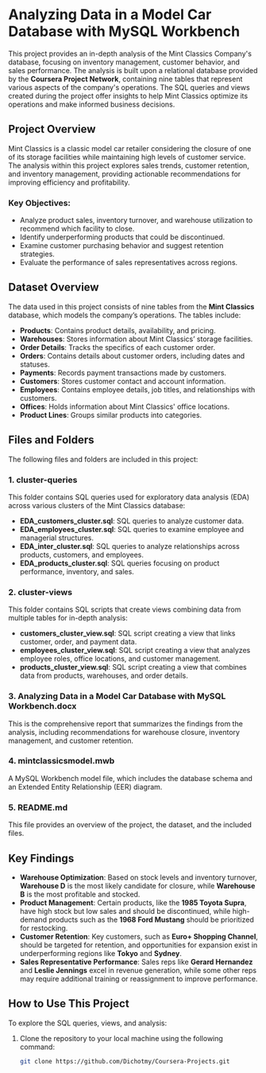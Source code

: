 # Analyzing Data in a Model Car Database with MySQL Workbench

This project provides an in-depth analysis of the Mint Classics Company's database, focusing on inventory management, customer behavior, and sales performance. The analysis is built upon a relational database provided by the **Coursera Project Network**, containing nine tables that represent various aspects of the company's operations. The SQL queries and views created during the project offer insights to help Mint Classics optimize its operations and make informed business decisions.

## Project Overview

Mint Classics is a classic model car retailer considering the closure of one of its storage facilities while maintaining high levels of customer service. The analysis within this project explores sales trends, customer retention, and inventory management, providing actionable recommendations for improving efficiency and profitability.

### Key Objectives:

- Analyze product sales, inventory turnover, and warehouse utilization to recommend which facility to close.
- Identify underperforming products that could be discontinued.
- Examine customer purchasing behavior and suggest retention strategies.
- Evaluate the performance of sales representatives across regions.

## Dataset Overview

The data used in this project consists of nine tables from the **Mint Classics** database, which models the company’s operations. The tables include:

- **Products**: Contains product details, availability, and pricing.
- **Warehouses**: Stores information about Mint Classics’ storage facilities.
- **Order Details**: Tracks the specifics of each customer order.
- **Orders**: Contains details about customer orders, including dates and statuses.
- **Payments**: Records payment transactions made by customers.
- **Customers**: Stores customer contact and account information.
- **Employees**: Contains employee details, job titles, and relationships with customers.
- **Offices**: Holds information about Mint Classics' office locations.
- **Product Lines**: Groups similar products into categories.

## Files and Folders

The following files and folders are included in this project:

### **1. cluster-queries**
This folder contains SQL queries used for exploratory data analysis (EDA) across various clusters of the Mint Classics database:
- **EDA_customers_cluster.sql**: SQL queries to analyze customer data.
- **EDA_employees_cluster.sql**: SQL queries to examine employee and managerial structures.
- **EDA_inter_cluster.sql**: SQL queries to analyze relationships across products, customers, and employees.
- **EDA_products_cluster.sql**: SQL queries focusing on product performance, inventory, and sales.

### **2. cluster-views**
This folder contains SQL scripts that create views combining data from multiple tables for in-depth analysis:
- **customers_cluster_view.sql**: SQL script creating a view that links customer, order, and payment data.
- **employees_cluster_view.sql**: SQL script creating a view that analyzes employee roles, office locations, and customer management.
- **products_cluster_view.sql**: SQL script creating a view that combines data from products, warehouses, and order details.

### **3. Analyzing Data in a Model Car Database with MySQL Workbench.docx**
This is the comprehensive report that summarizes the findings from the analysis, including recommendations for warehouse closure, inventory management, and customer retention.

### **4. mintclassicsmodel.mwb**
A MySQL Workbench model file, which includes the database schema and an Extended Entity Relationship (EER) diagram.

### **5. README.md**
This file provides an overview of the project, the dataset, and the included files.

## Key Findings

- **Warehouse Optimization**: Based on stock levels and inventory turnover, **Warehouse D** is the most likely candidate for closure, while **Warehouse B** is the most profitable and stocked.
- **Product Management**: Certain products, like the **1985 Toyota Supra**, have high stock but low sales and should be discontinued, while high-demand products such as the **1968 Ford Mustang** should be prioritized for restocking.
- **Customer Retention**: Key customers, such as **Euro+ Shopping Channel**, should be targeted for retention, and opportunities for expansion exist in underperforming regions like **Tokyo** and **Sydney**.
- **Sales Representative Performance**: Sales reps like **Gerard Hernandez** and **Leslie Jennings** excel in revenue generation, while some other reps may require additional training or reassignment to improve performance.

## How to Use This Project

To explore the SQL queries, views, and analysis:
1. Clone the repository to your local machine using the following command:
   ```bash
   git clone https://github.com/Dichotmy/Coursera-Projects.git
